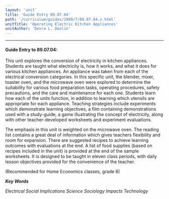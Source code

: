```yaml
---
layout: 'unit'
title: 'Guide Entry 89.07.04'
path: '/curriculum/guides/1989/7/89.07.04.x.html'
unitTitle: 'Operating Electric Kitchen Appliances'
unitAuthor: 'Devra L. Doolin'
---
```


<body>
<hr/>
 <h4>
  Guide Entry to 89.07.04:
 </h4>
 This unit explores the conversion of electricity in kitchen appliances. Students are taught what electricity is, how it works, and what it does for various kitchen appliances. An appliance was taken from each of the electrical conversion categories. In this specific unit, the blender, mixer, toaster oven, and the microwave oven were explored to determine the suitability for various food preparation tasks, operating procedures, safety precautions, and the care and maintenance for each one. Students learn how each of the units function, in addition to learning which utensils are appropriate for each appliance. Teaching strategies include experiments which demonstrate learning objectives, a film containing demonstrations used with a study-guide, a game illustrating the concept of electricity, along with other teacher-developed worksheets and experiment evaluations.
 <p>
  The emphasis in this unit is weighted on the microwave oven. The reading list contains a great deal of information which gives teachers flexibility and room for expansion. There are suggested recipes to achieve learning outcomes with evaluations at the end. A list of food supplies (based on recipes included in the unit) is provided at the end of the sample worksheets. It is designed to be taught in eleven class periods, with daily lesson objectives provided for the convenience of the teacher.
 </p>
 <p>
  (Recommended for Home Economics classes, grade 8)
 </p>
<p>
  <b>
   <i>
    Key Words
   </i>
  </b>
  <br/>
 </p>
 <p>
  <i>
   Electrical Social Implications Science Sociology Impacts Technology
  </i>
 </p>

</body>

